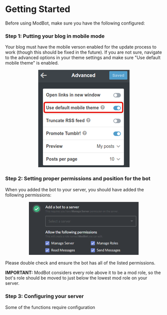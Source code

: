 # Getting Started

Before using ModBot, make sure you have the following configured:

### Step 1: Putting your blog in mobile mode

Your blog must have the mobile verson enabled for the update process to work (though this should be fixed in the future). If you are not sure, navigate to the advanced options in your theme settings and make sure "Use default mobile theme" is enabled.

<div style="text-align:center">
	<img src = "./images/blogSettings.png" />
</div>

### Step 2: Setting proper permissions and position for the bot

When you added the bot to your server, you should have added the following permissions:

<div style="text-align:center">
	<img src = "./images/permissions.png" width="70%" height="70%" />
</div>

Please double check and ensure the bot has all of the listed permissions.

**IMPORTANT:** ModBot considers every role above it to be a mod role, so the bot's role should be moved to just below the lowest mod role on your server.

### Step 3: Configuring your server

Some of the functions require configuration